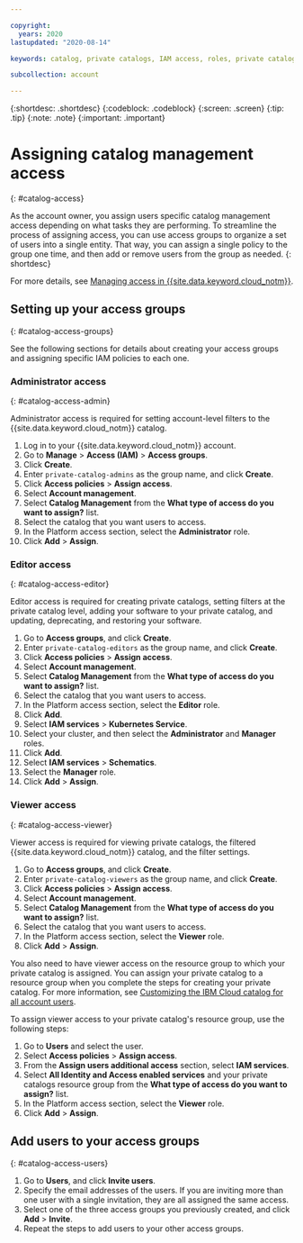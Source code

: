 ```yaml
---

copyright:
  years: 2020
lastupdated: "2020-08-14"

keywords: catalog, private catalogs, IAM access, roles, private catalog service, access groups, permissions

subcollection: account

---
```


{:shortdesc: .shortdesc}
{:codeblock: .codeblock}
{:screen: .screen}
{:tip: .tip}
{:note: .note}
{:important: .important}

# Assigning catalog management access
{: #catalog-access}

As the account owner, you assign users specific catalog management access depending on what tasks they are performing. To streamline the process of assigning access, you can use access groups to organize a set of users into a single entity. That way, you can assign a single policy to the group one time, and then add or remove users from the group as needed. 
{: shortdesc}

For more details, see [Managing access in {{site.data.keyword.cloud_notm}}](/docs/account?topic=account-cloudaccess).

## Setting up your access groups
{: #catalog-access-groups}

See the following sections for details about creating your access groups and assigning specific IAM policies to each one.

### Administrator access
{: #catalog-access-admin}

Administrator access is required for setting account-level filters to the {{site.data.keyword.cloud_notm}} catalog.   

1. Log in to your {{site.data.keyword.cloud_notm}} account.
2. Go to **Manage** > **Access (IAM)** > **Access groups**.
4. Click **Create**.
5. Enter `private-catalog-admins` as the group name, and click **Create**.
6. Click **Access policies** > **Assign access**.
7. Select **Account management**.
8. Select **Catalog Management** from the **What type of access do you want to assign?** list.
9. Select the catalog that you want users to access.
9. In the Platform access section, select the **Administrator** role.
10. Click **Add** > **Assign**.

### Editor access
{: #catalog-access-editor}

Editor access is required for creating private catalogs, setting filters at the private catalog level, adding your software to your private catalog, and updating, deprecating, and restoring your software.    

1. Go to **Access groups**, and click **Create**.
2. Enter `private-catalog-editors` as the group name, and click **Create**.
6. Click **Access policies** > **Assign access**.
7. Select **Account management**.
8. Select **Catalog Management** from the **What type of access do you want to assign?** list.
9. Select the catalog that you want users to access.
9. In the Platform access section, select the **Editor** role.
10. Click **Add**.
11. Select **IAM services** > **Kubernetes Service**.
12. Select your cluster, and then select the **Administrator** and **Manager** roles.
13. Click **Add**.
14. Select **IAM services** > **Schematics**.
15. Select the **Manager** role.
16. Click **Add** > **Assign**.

### Viewer access
{: #catalog-access-viewer}

Viewer access is required for viewing private catalogs, the filtered {{site.data.keyword.cloud_notm}} catalog, and the filter settings.  

1. Go to **Access groups**, and click **Create**.
2. Enter `private-catalog-viewers` as the group name, and click **Create**.
6. Click **Access policies** > **Assign access**.
7. Select **Account management**.
8. Select **Catalog Management** from the **What type of access do you want to assign?** list.
9. Select the catalog that you want users to access.
9. In the Platform access section, select the **Viewer** role.
10. Click **Add** > **Assign**.

You also need to have viewer access on the resource group to which your private catalog is assigned. You can assign your private catalog to a resource group when you complete the steps for creating your private catalog. For more information, see [Customizing the IBM Cloud catalog for all account users](/docs/account?topic=account-filter-account). 

To assign viewer access to your private catalog's resource group, use the following steps:

1. Go to **Users** and select the user. 
1. Select **Access policies** > **Assign access**. 
1. From the **Assign users additional access** section, select **IAM services**.  
1. Select **All Identity and Access enabled services** and your private catalogs resource group from the **What type of access do you want to assign?** list.
1. In the Platform access section, select the **Viewer** role.
1. Click **Add** > **Assign**.

## Add users to your access groups
{: #catalog-access-users}

1. Go to **Users**, and click **Invite users**.
2. Specify the email addresses of the users. If you are inviting more than one user with a single invitation, they are all assigned the same access.
3. Select one of the three access groups you previously created, and click **Add** > **Invite**.
4. Repeat the steps to add users to your other access groups. 














